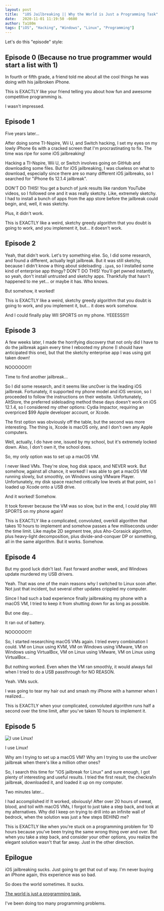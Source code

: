 ```yaml
---
layout: post
title:  "iOS Jailbreaking || Why the World is Just a Programming Task"
date:   2020-11-01 11:19:50 -0600
author: Ta180m
tags: ["iOS", "Hacking", "Windows", "Linux", "Programming"]
---
```



Let's do this "episode" style:


## Episode 0 (Because no true programmer would start a list with 1)

In fourth or fifth grade, a friend told me about all the cool things he was doing with his jailbroken iPhone.

This is EXACTLY like your friend telling you about how fun and awesome competitive programming is.

I wasn't impressed.


## Episode 1

Five years later...

After doing some TI-Nspire, Wii U, and Switch hacking, I set my eyes on my lowly iPhone 6s with a cracked screen that I'm procrastinating to fix. The time was ripe for some iOS jailbreaking!

Hacking a TI-Nspire, Wii U, or Switch involves going on GitHub and downloading some files. But for iOS jailbreaking, I was clueless on what to download, especially since there are so many different iOS jailbreaks, so I searched for "iPhone 6s 12.1.4 jailbreak".

DON'T DO THIS! You get a bunch of junk results like random YouTube videos, so I followed one and it was really sketchy. Like, extremely sketchy. I had to install a bunch of apps from the app store before the jailbreak could begin, and, well, it was sketchy.

Plus, it didn't work.

This is EXACTLY like a weird, sketchy greedy algorithm that you doubt is going to work, and you implement it, but... it doesn't work.


## Episode 2

Yeah, that didn't work. Let's try something else. So, I did some research, and found a different, actually legit jailbreak. But it was still sketchy, because I didn't know a thing about sideloading `.ipa`s, so I installed some kind of enterprise app thingy? DON'T DO THIS! You'll get pwned instantly, so yeah, don't install untrusted and sketchy apps. Thankfully that hasn't happened to me yet... or maybe it has. Who knows.

But somehow, it worked!

This is EXACTLY like a weird, sketchy greedy algorithm that you doubt is going to work, and you implement it, but... it does work somehow.

And I could finally play WII SPORTS on my phone. YEEESSS!!!


## Episode 3

A few weeks later, I made the horrifying discovery that not only did I have to do the jailbreak again every time I rebooted my phone (I should have anticipated this one), but that the sketchy enterprise app I was using got taken down!

NOOOOOO!!!

Time to find another jailbreak...

So I did some research, and it seems like unc0ver is the leading iOS jailbreak. Fortunately, it supported my phone model and iOS version, so I proceeded to follow the instructions on their website. Unfortunately, AltStore, the preferred sideloading method these days doesn't work on iOS 12.1.4, so I considered my other options: Cydia Impactor, requiring an overpriced $99 Apple developer account, or Xcode.

The first option was obviously off the table, but the second was more interesting. The thing is, Xcode is macOS only, and I don't own any Apple computers.

Well, actually, I do have one, issued by my school, but it's extremely locked down. Also, I don't own it, the school does.

So, my only option was to set up a macOS VM.

I never liked VMs. They're slow, hog disk space, and NEVER work. But somehow, against all chance, it worked! I was able to get a macOS VM running slowly, but smoothly, on Windows using VMware Player. Unfortunately, my disk space reached critically low levels at that point, so I loaded up Xcode onto a USB drive.

And it worked! Somehow.

It took forever because the VM was so slow, but in the end, I could play WII SPORTS on my phone again!

This is EXACTLY like a complicated, convoluted, overkill algorithm that takes 10 hours to implement and somehow passes a few milliseconds under the time limit. Like maybe 2D segment tree, plus Aho-Corasick algorithm, plus heavy-light decomposition, plus divide-and-conquer DP or something, all in the same algorithm. But it works. Somehow.


## Episode 4

But my good luck didn't last. Fast forward another week, and Windows update murdered my USB drivers.

Yeah. That was one of the main reasons why I switched to Linux soon after. Not just that incident, but several other updates crippled my computer.

Since I had such a bad experience finally jailbreaking my phone with a macOS VM, I tried to keep it from shutting down for as long as possible.

But one day...

It ran out of battery.

NOOOOOO!!!

So, I started researching macOS VMs again. I tried every combination I could. VM on Linux using KVM, VM on Windows using VMware, VM on Windows using VirtualBox, VM on Linux using VMware, VM on Linux using VirtualBox...

But nothing worked. Even when the VM ran smoothly, it would always fail when I tried to do a USB passthrough for NO REASON.

Yeah. VMs suck.

I was going to tear my hair out and smash my iPhone with a hammer when I realized...

This is EXACTLY when your complicated, convoluted algorithm runs half a second over the time limit, after you've taken 10 hours to implement it.


## Episode 5

![I use Linux!](https://imgs.xkcd.com/comics/linux_user_at_best_buy.png)

I use Linux!

Why am I trying to set up a macOS VM? Why am I trying to use the unc0ver jailbreak when there's like a million other ones?

So, I search this time for "iOS jailbreak for Linux" and sure enough, I got plenty of interesting and useful results. I tried the first result, the checkra1n jailbreak, downloaded it, and loaded it up on my computer.

Two minutes later...

I had accomplished it! It worked, obviously! After over 20 hours of sweat, blood, and toil with macOS VMs, I forgot to just take a step back, and look at my alternatives. Why did I keep on trying to drill into an infinite wall of bedrock, when the solution was just a few steps BEHIND me?

This is EXACTLY like when you're stuck on a programming problem for 10 hours because you've been trying the same wrong thing over and over. But when you take a step back, and consider your other options, you realize the elegant solution wasn't that far away. Just in the other direction.


## Epilogue

iOS jailbreaking sucks. Just going to get that out of way. I'm never buying an iPhone again, this experience was so bad.

So does the world sometimes. It sucks.

[The world is just a programming task.](https://codeforces.com/contest/1239/problem/B)

I've been doing too many programming problems.
